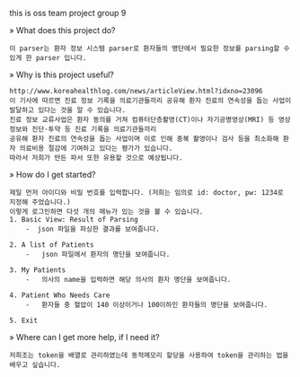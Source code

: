 this is oss team project group 9

» What does this project do?

    이 parser는 환자 정보 시스템 parser로 환자들의 명단에서 필요한 정보를 parsing할 수 있게 한 parser 입니다.
    
» Why is this project useful?

    http://www.koreahealthlog.com/news/articleView.html?idxno=23096 
    이 기사에 따르면 진료 정보 기록을 의료기관들끼리 공유해 환자 진료의 연속성을 돕는 사업이 발달하고 있다는 것을 알 수 있습니다. 
    진료 정보 교류사업은 환자 동의를 거쳐 컴퓨터단층촬영(CT)이나 자기공명영상(MRI) 등 영상 정보와 진단·투약 등 진료 기록을 의료기관들끼리
    공유해 환자 진료의 연속성을 돕는 사업이며 이로 인해 중복 촬영이나 검사 등을 최소화해 환자 의료비용 절감에 기여하고 있다는 평가가 있습니다. 
    따라서 저희가 만든 파서 또한 유용할 것으로 예상됩니다.
    
» How do I get started?

    제일 먼저 아이디와 비밀 번호를 입력합니다. (저희는 임의로 id: doctor, pw: 1234로 지정해 주었습니다.)
    이렇게 로그인하면 다섯 개의 메뉴가 있는 것을 볼 수 있습니다.
    1. Basic View: Result of Parsing
        -  json 파일을 파싱한 결과를 보여줍니다.
        
    2. A list of Patients
        -   json 파일에서 환자의 명단을 보여줍니다.
        
    3. My Patients
        -   의사의 name을 입력하면 해당 의사의 환자 명단을 보여줍니다.
        
    4. Patient Who Needs Care
        -   환자들 중 혈압이 140 이상이거나 100이하인 환자들의 명단을 보여줍니다.
        
    5. Exit
    
» Where can I get more help, if I need it?

    저희조는 token을 배열로 관리하였는데 동적메모리 할당을 사용하여 token을 관리하는 법을 배우고 싶습니다. 
